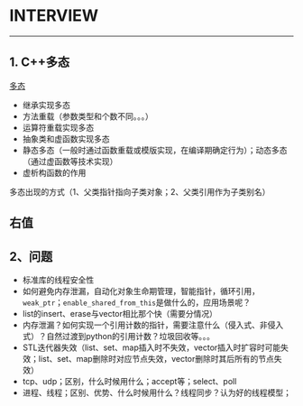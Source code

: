 # **INTERVIEW**
***

## **1. C++多态**
  [多态](./pic/001.jpg)

  * 继承实现多态
  * 方法重载（参数类型和个数不同。。。）
  * 运算符重载实现多态
  * 抽象类和虚函数实现多态
  * 静态多态（一般时通过函数重载或模版实现，在编译期确定行为）；动态多态（通过虚函数等技术实现）
  * 虚析构函数的作用

  多态出现的方式（1、父类指针指向子类对象；2、父类引用作为子类别名）

## **右值**

## **2、问题**
  * 标准库的线程安全性
  * 如何避免内存泄漏，自动化对象生命期管理，智能指针，循环引用，`weak_ptr`；`enable_shared_from_this`是做什么的，应用场景呢？
  * list的insert、erase与vector相比那个快（需要分情况）
  * 内存泄漏？如何实现一个引用计数的指针，需要注意什么（侵入式、非侵入式）？自然过渡到python的引用计数？垃圾回收等。。。
  * STL迭代器失效（list、set、map插入时不失效，vector插入时扩容时可能失效；list、set、map删除时对应节点失效，vector删除时其后所有的节点失效）
  * tcp、udp；区别，什么时候用什么；accept等；select、poll
  * 进程、线程；区别、优势、什么时候用什么？线程同步？认为好的线程模型；
